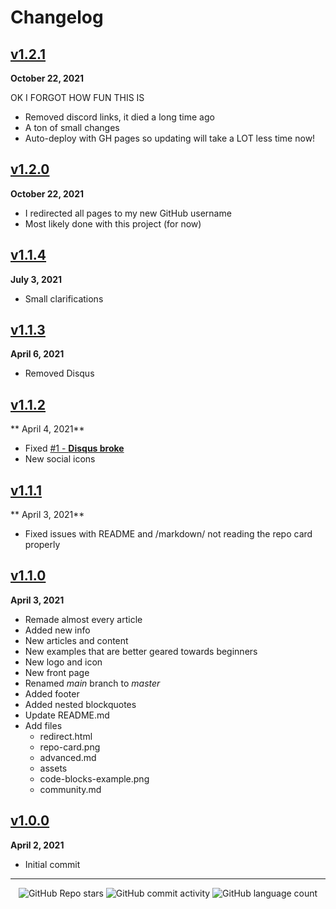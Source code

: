 # Changelog

## <a href="https://github.com/ayvacs/formatting/releases/tag/v1.2.1">v1.2.1</a>

**October 22, 2021**

OK I FORGOT HOW FUN THIS IS

* Removed discord links, it died a long time ago
* A ton of small changes
* Auto-deploy with GH pages so updating will take a LOT less time now!

## <a href="https://github.com/ayvacs/formatting/releases/tag/v1.2.0">v1.2.0</a>

**October 22, 2021**

* I redirected all pages to my new GitHub username
* Most likely done with this project (for now)

## <a href="https://github.com/ayvacs/formatting/releases/tag/v1.1.4">v1.1.4</a>

**July 3, 2021**

* Small clarifications

## <a href="https://github.com/ayvacs/formatting/releases/tag/v1.1.3">v1.1.3</a>

**April 6, 2021**

* Removed Disqus

## <a href="https://github.com/ayvacs/formatting/releases/tag/v1.1.2">v1.1.2</a>

** April 4, 2021**

* Fixed [#1 - **Disqus broke**](https://github.com/ayvacs/formatting/issues/1)
* New social icons

## <a href="https://github.com/ayvacs/formatting/releases/tag/v1.1.1">v1.1.1</a>

** April 3, 2021**

* Fixed issues with README and /markdown/ not reading the repo card properly

## <a href="https://github.com/ayvacs/formatting/releases/tag/v1.1.0">v1.1.0</a>

**April 3, 2021**

* Remade almost every article
* Added new info
* New articles and content
* New examples that are better geared towards beginners
* New logo and icon
* New front page
* Renamed *main* branch to *master*
* Added footer
* Added nested blockquotes
* Update README.md
* Add files
    * redirect.html
    * repo-card.png
    * advanced.md
    * assets
    * code-blocks-example.png
    * community.md

## <a href="https://github.com/ayvacs/formatting/releases/tag/v1.0.0">v1.0.0</a>

**April 2, 2021**

* Initial commit


<!-- Footer -->

---

<p align="center">
  <img alt="GitHub Repo stars" src="https://img.shields.io/github/stars/ayvacs/formatting?style=for-the-badge">
  <img alt="GitHub commit activity" src="https://img.shields.io/github/commit-activity/m/ayvacs/formatting?style=for-the-badge">
  <img alt="GitHub language count" src="https://img.shields.io/github/languages/count/ayvacs/formatting?style=for-the-badge">
</p>
